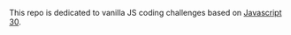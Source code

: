 This repo is dedicated to vanilla JS coding challenges based on [Javascript 30](https://javascript30.com).


